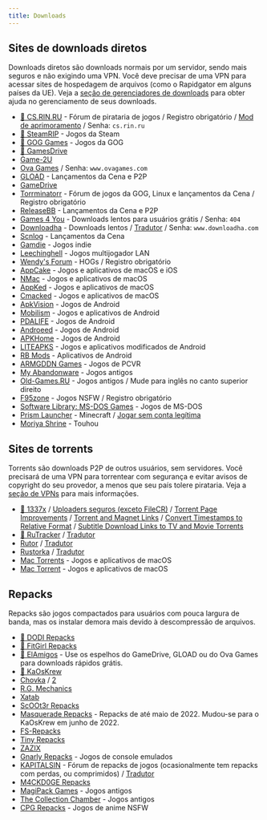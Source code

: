 ```yaml
---
title: Downloads
---
```


## Sites de downloads diretos

Downloads diretos são downloads normais por um servidor, sendo mais seguros e não exigindo uma VPN.
Você deve precisar de uma VPN para acessar sites de hospedagem de arquivos (como o Rapidgator em
alguns países da UE). Veja a
[seção de gerenciadores de downloads](software.md#gerenciadores-de-downloads) para obter ajuda no
gerenciamento de seus downloads.

- [🌟 CS.RIN.RU](https://cs.rin.ru/forum) - Fórum de pirataria de jogos / Registro
  obrigatório / [Mod de aprimoramento](https://github.com/SubZeroPL/cs-rin-ru-enhanced-mod) / Senha: `cs.rin.ru`
- [🌟 SteamRIP](https://steamrip.com) - Jogos da Steam
- [🌟 GOG Games](https://gog-games.to) - Jogos da GOG
- [🌟 GamesDrive](https://gamesdrive.net)
- [Game-2U](https://game-2u.com/Category/game/pc)
- [Ova Games](https://www.ovagames.com) / Senha: `www.ovagames.com`
- [GLOAD](https://gload.to/pc) - Lançamentos da Cena e P2P
- [GameDrive](https://gamedrive.org)
- [Torrminatorr](https://forum.torrminatorr.com) - Fórum de jogos da GOG, Linux e
  lançamentos da Cena / Registro obrigatório
- [ReleaseBB](https://rlsbb.ru/category/games/pc) - Lançamentos da Cena e P2P
- [Games 4 You](https://g4u.to) - Downloads lentos para usuários grátis / Senha: `404`
- [Downloadha](https://www.downloadha.com/category/%D8%A8%D8%A7%D8%B2%DB%8C-%DA%A9%D8%A7%D9%85%D9%BE%DB%8C%D9%88%D8%AA%D8%B1-pc-computer-game) -
  Downloads lentos / [Tradutor](useful.md#translator) / Senha: `www.downloadha.com`
- [Scnlog](https://scnlog.me/games) - Lançamentos da Cena
- [Gamdie](https://gamdie.com) - Jogos indie
- [Leechinghell](http://www.leechinghell.pw) - Jogos multijogador LAN
- [Wendy's Forum](https://wendysforum.net/index.php?action=forum) - HOGs / Registro obrigatório
- [AppCake](https://iphonecake.com/index.php?device=0&p=1&c=8) - Jogos e aplicativos de macOS e iOS
- [NMac](https://nmac.to/category/games) - Jogos e aplicativos de macOS
- [AppKed](https://www.macbed.com/games) - Jogos e aplicativos de macOS
- [Cmacked](https://cmacked.com) - Jogos e aplicativos de macOS
- [ApkVision](https://apkvision.org) - Jogos de Android
- [Mobilism](https://forum.mobilism.me) - Jogos e aplicativos de Android
- [PDALIFE](https://pdalife.com) - Jogos de Android
- [Androeed](https://androeed.store) - Jogos de Android
- [APKHome](https://apkhome.io) - Jogos de Android
- [LITEAPKS](https://liteapks.com) - Jogos e aplicativos modificados de Android
- [RB Mods](https://www.rockmods.net) - Aplicativos de Android
- [ARMGDDN Games](https://t.me/ARMGDDNGames) - Jogos de PCVR
- [My Abandonware](https://www.myabandonware.com) - Jogos antigos
- [Old-Games.RU](https://www.old-games.ru/catalog/) - Jogos antigos / Mude para inglês no canto superior direito
- [F95zone](https://f95zone.to) - Jogos NSFW / Registro obrigatório
- [Software Library: MS-DOS Games](https://archive.org/details/softwarelibrary_msdos_games?and[]=mediatype%3A%22software%22) -
  Jogos de MS-DOS
- [Prism Launcher](https://prismlauncher.org) -
  Minecraft / [Jogar sem conta legítima](https://github.com/antunnitraj/Prism-Launcher-PolyMC-Offline-Bypass)
- [Moriya Shrine](https://moriyashrine.org) - Touhou

## Sites de torrents

Torrents são downloads P2P de outros usuários, sem servidores. Você precisará de uma VPN para
torrentear com segurança e evitar avisos de copyright do seu provedor, a menos que seu país tolere
pirataria. Veja a [seção de VPNs](software.md#vpns) para mais informações.

- [🌟 1337x](https://1337x.to/sub/10/0/) / [Uploaders seguros (exceto FileCR)](https://www.reddit.com/r/Piracy/comments/nudfgn/me_after_reading_the_megathread/h0yr0q6/?context=3) /
  [Torrent Page Improvements](https://greasyfork.org/scripts/33379-1337x-torrent-page-improvements) /
  [Torrent and Magnet Links](https://greasyfork.org/scripts/420754-1337x-torrent-and-magnet-links) /
  [Convert Timestamps to Relative Format](https://greasyfork.org/scripts/421635-1337x-convert-torrent-timestamps-to-relative-format)
  /
  [Subtitle Download Links to TV and Movie Torrents](https://greasyfork.org/scripts/29467-1337x-subtitle-download-links-to-tv-and-movie-torrents)
- [🌟 RuTracker](https://rutracker.org/forum/index.php?c=19) / [Tradutor](useful.md#translator)
- [Rutor](http://rutor.info/games) / [Tradutor](useful.md#translator)
- [Rustorka](https://rustorka.com/forum/index.php?c=6) / [Tradutor](useful.md#translator)
- [Mac Torrents](https://www.torrentmac.net/category/games) - Jogos e aplicativos de macOS
- [Mac Torrent](https://www.mactorrents.is/macos-games) - Jogos e aplicativos de macOS

## Repacks

Repacks são jogos compactados para usuários com pouca largura de banda, mas os instalar demora mais
devido à descompressão de arquivos.

- [🌟 DODI Repacks](https://dodi-repacks.site)
- [🌟 FitGirl Repacks](https://fitgirl-repacks.site)
- [🌟 ElAmigos](https://elamigos.site) - Use os espelhos do
  GameDrive, GLOAD ou do Ova Games para downloads rápidos grátis.
- [🌟 KaOsKrew](https://kaoskrew.org/viewforum.php?f=13&sid=c2dac73979171b67f4c8b70c9c4c72fb)
- [Chovka](http://rutor.info/browse/0/8/1642915/0) / [2](https://repack.info)
- [R.G. Mechanics](https://tapochek.net/viewforum.php?f=808)
- [Xatab](https://byxatab.org)
- [ScOOt3r Repacks](https://game-repack.site/scooter)
- [Masquerade Repacks](https://web.archive.org/web/20220616203326/https://masquerade.site) - Repacks
  de até maio de 2022. Mudou-se para o KaOsKrew em junho de 2022.
- [FS-Repacks](https://www.fluxyrepacks.site)
- [Tiny Repacks](https://www.tiny-repacks.win)
- [ZAZIX](https://1337x.to/user/ZAZIX/)
- [Gnarly Repacks](https://gnarly-repacks.site) - Jogos de console emulados
- [KAPITALSIN](https://kapitalsin.com/forum) - Fórum de repacks de jogos (ocasionalmente tem repacks com perdas, ou
  comprimidos) / [Tradutor](useful.md#translator)
- [M4CKD0GE Repacks](https://m4ckd0ge-repacks.site)
- [MagiPack Games](https://www.magipack.games) - Jogos antigos
- [The Collection Chamber](https://collectionchamber.blogspot.com) - Jogos antigos
- [CPG Repacks](https://cpgrepacks.site) - Jogos de anime NSFW
